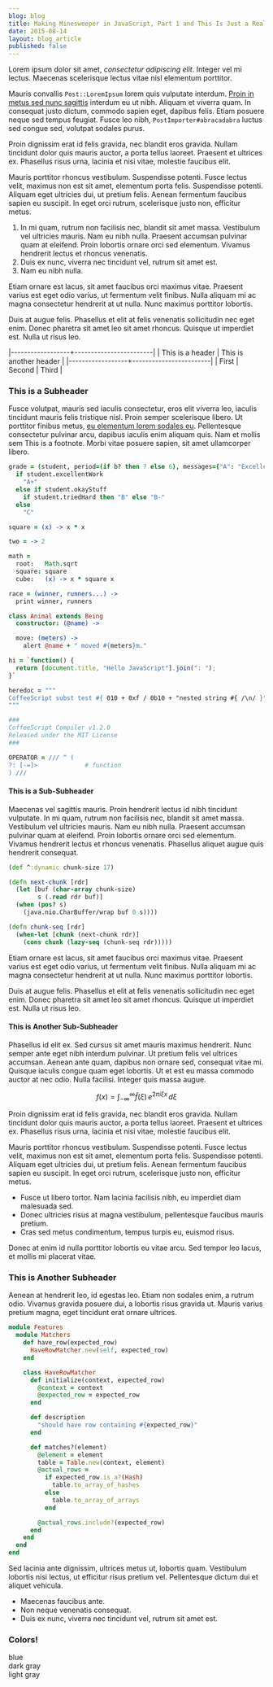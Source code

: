```yaml
---
blog: blog
title: Making Minesweeper in JavaScript, Part 1 and This Is Just a Really Long Title and Such and I'll Just Keep Going
date: 2015-08-14
layout: blog_article
published: false
---
```


Lorem ipsum dolor sit amet, <i>consectetur adipiscing elit</i>. Integer vel mi
lectus. Maecenas scelerisque lectus vitae nisl elementum porttitor.

Mauris convallis <code>Post::LoremIpsum</code> lorem quis vulputate interdum.
<a href="#">Proin in metus sed nunc sagittis</a> interdum eu ut nibh. Aliquam
et viverra quam. In consequat justo dictum, commodo sapien eget, dapibus
felis. Etiam posuere neque sed tempus feugiat. Fusce leo nibh,
<code>PostImporter#abracadabra</code> luctus sed congue sed, volutpat sodales
purus.

Proin dignissim erat id felis gravida, nec blandit eros gravida. Nullam
tincidunt dolor quis mauris auctor, a porta tellus laoreet. Praesent et ultrices
ex. Phasellus risus urna, lacinia et nisi vitae, molestie faucibus elit.

Mauris porttitor rhoncus vestibulum. Suspendisse potenti. Fusce lectus velit,
maximus non est sit amet, elementum porta felis. Suspendisse potenti. Aliquam
eget ultricies dui, ut pretium felis. Aenean fermentum faucibus sapien eu
suscipit. In eget orci rutrum, scelerisque justo non, efficitur metus.

1. In mi quam, rutrum non facilisis nec, blandit sit amet massa.
   Vestibulum vel ultricies mauris. Nam eu nibh nulla. Praesent accumsan
   pulvinar quam at eleifend. Proin lobortis ornare orci sed elementum. Vivamus
   hendrerit lectus et rhoncus venenatis.
1. Duis ex nunc, viverra nec tincidunt vel, rutrum sit amet est.
1. Nam eu nibh nulla.

Etiam ornare est lacus, sit amet faucibus orci maximus vitae. Praesent varius
est eget odio varius, ut fermentum velit finibus. Nulla aliquam mi ac magna
consectetur hendrerit at ut nulla. Nunc maximus porttitor lobortis.

Duis at augue felis. Phasellus et elit at felis venenatis sollicitudin nec eget
enim. Donec pharetra sit amet leo sit amet rhoncus. Quisque ut imperdiet est.
Nulla ut risus leo.

|------------------+------------------------|
| This is a header | This is another header |
|------------------+------------------------|
| First | Second | Third |

### This is a Subheader

Fusce volutpat, <span class="hilite">mauris sed iaculis consectetur</span>, eros
elit viverra leo, iaculis tincidunt mauris felis tristique nisl. Proin semper
scelerisque libero. Ut porttitor finibus metus, <a href="#">eu elementum lorem
sodales eu</a>. Pellentesque consectetur pulvinar arcu, dapibus iaculis enim
aliquam quis. Nam et mollis sem This is a footnote. Morbi vitae posuere sapien,
sit amet ullamcorper libero.

``` coffeescript
grade = (student, period=(if b? then 7 else 6), messages={"A": "Excellent"}) ->
  if student.excellentWork
    "A+"
  else if student.okayStuff
    if student.triedHard then "B" else "B-"
  else
    "C"

square = (x) -> x * x

two = -> 2

math =
  root:   Math.sqrt
  square: square
  cube:   (x) -> x * square x

race = (winner, runners...) ->
  print winner, runners

class Animal extends Being
  constructor: (@name) ->

  move: (meters) ->
    alert @name + " moved #{meters}m."

hi = `function() {
  return [document.title, "Hello JavaScript"].join(": ");
}`

heredoc = """
CoffeeScript subst test #{ 010 + 0xf / 0b10 + "nested string #{ /\n/ }"}
"""

###
CoffeeScript Compiler v1.2.0
Released under the MIT License
###

OPERATOR = /// ^ (
?: [-=]>             # function
) ///
```

#### This is a Sub-Subheader

Maecenas vel sagittis mauris. Proin hendrerit lectus id nibh tincidunt
vulputate. In mi quam, rutrum non facilisis nec, blandit sit amet massa.
Vestibulum vel ultricies mauris. Nam eu nibh nulla. Praesent accumsan pulvinar
quam at eleifend. Proin lobortis ornare orci sed elementum. Vivamus hendrerit
lectus et rhoncus venenatis. Phasellus aliquet augue quis hendrerit consequat.

``` clojure
(def ^:dynamic chunk-size 17)

(defn next-chunk [rdr]
  (let [buf (char-array chunk-size)
        s (.read rdr buf)]
  (when (pos? s)
    (java.nio.CharBuffer/wrap buf 0 s))))

(defn chunk-seq [rdr]
  (when-let [chunk (next-chunk rdr)]
    (cons chunk (lazy-seq (chunk-seq rdr)))))
```

Etiam ornare est lacus, sit amet faucibus orci maximus vitae. Praesent varius
est eget odio varius, ut fermentum velit finibus. Nulla aliquam mi ac magna
consectetur hendrerit at ut nulla. Nunc maximus porttitor lobortis.

Duis at augue felis. Phasellus et elit at felis venenatis sollicitudin nec eget
enim. Donec pharetra sit amet leo sit amet rhoncus. Quisque ut imperdiet est.
Nulla ut risus leo.

#### This is Another Sub-Subheader

Phasellus id elit ex. Sed cursus sit amet mauris maximus hendrerit. Nunc semper
ante eget nibh interdum pulvinar. Ut pretium felis vel ultrices accumsan. Aenean
ante quam, dapibus non ornare sed, consequat vitae mi. Quisque iaculis congue
quam eget lobortis. Ut et est eu massa commodo auctor at nec odio. Nulla
facilisi. Integer quis massa augue.

$$
f(x) = \int_{-\infty}^\infty
    \hat f(\xi)\,e^{2 \pi i \xi x}
    \,d\xi
$$

Proin dignissim erat id felis gravida, nec blandit eros gravida. Nullam
tincidunt dolor quis mauris auctor, a porta tellus laoreet. Praesent et ultrices
ex. Phasellus risus urna, lacinia et nisi vitae, molestie faucibus elit.

Mauris porttitor rhoncus vestibulum. Suspendisse potenti. Fusce lectus velit,
maximus non est sit amet, elementum porta felis. Suspendisse potenti. Aliquam
eget ultricies dui, ut pretium felis. Aenean fermentum faucibus sapien eu
suscipit. In eget orci rutrum, scelerisque justo non, efficitur metus.

* Fusce ut libero tortor. Nam lacinia facilisis nibh, eu imperdiet diam
  malesuada sed.
* Donec ultricies risus at magna vestibulum, pellentesque faucibus mauris
  pretium.
* Cras sed metus condimentum, tempus turpis eu, euismod risus.

Donec at enim id nulla porttitor lobortis eu vitae arcu. Sed tempor leo lacus,
et mollis mi placerat vitae.

### This is Another Subheader

Aenean at hendrerit leo, id egestas leo. Etiam non sodales enim, a rutrum odio.
Vivamus gravida posuere dui, a lobortis risus gravida ut. Mauris varius pretium
magna, eget tincidunt erat ornare ultrices.

``` ruby
module Features
  module Matchers
    def have_row(expected_row)
      HaveRowMatcher.new(self, expected_row)
    end

    class HaveRowMatcher
      def initialize(context, expected_row)
        @context = context
        @expected_row = expected_row
      end

      def description
        "should have row containing #{expected_row}"
      end

      def matches?(element)
        @element = element
        table = Table.new(context, element)
        @actual_rows =
          if expected_row.is_a?(Hash)
            table.to_array_of_hashes
          else
            table.to_array_of_arrays
          end

        @actual_rows.include?(expected_row)
      end
    end
  end
end
```

Sed lacinia ante dignissim, ultrices metus ut, lobortis quam. Vestibulum
lobortis nisi lectus, ut efficitur risus pretium vel. Pellentesque dictum dui et
aliquet vehicula.

* Maecenas faucibus ante.
* Non neque venenatis consequat.
* Duis ex nunc, viverra nec tincidunt vel, rutrum sit amet est.

### Colors!

<div class="swatches">
  <div class="swatch blue-swatch">blue</div>
  <div class="swatch dark-gray-swatch">dark gray</div>
  <div class="swatch light-gray-swatch">light gray</div>
</div>
